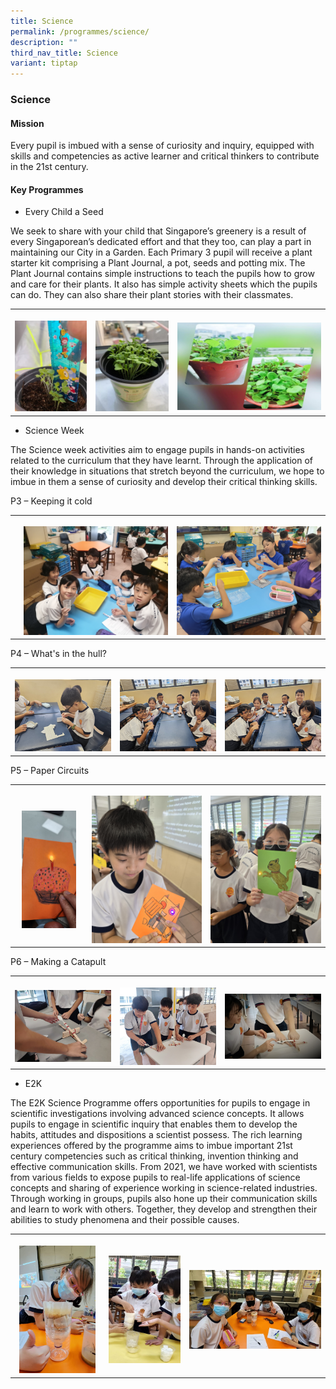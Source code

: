 ```yaml
---
title: Science
permalink: /programmes/science/
description: ""
third_nav_title: Science
variant: tiptap
---
```

<h3><strong>Science</strong></h3>
<h4><strong>Mission</strong></h4>
<p>Every pupil is imbued with a sense of curiosity and inquiry, equipped
with skills and competencies as active learner and critical thinkers to
contribute in the 21st century.</p>
<h4><strong>Key Programmes</strong></h4>
<ul data-tight="true" class="tight">
<li>
<p>Every Child a Seed</p>
</li>
</ul>
<p>We seek to share with your child that Singapore’s greenery is a result
of every Singaporean’s dedicated effort and that they too, can play a part
in maintaining our City in a Garden. Each Primary 3 pupil will receive
a plant starter kit comprising a Plant Journal, a pot, seeds and potting
mix. The Plant Journal contains simple instructions to teach the pupils
how to grow and care for their plants. It also has simple activity sheets
which the pupils can do. They can also share their plant stories with their
classmates.</p>
<table style="minWidth: 75px">
<colgroup>
<col>
<col>
<col>
</colgroup>
<tbody>
<tr>
<th rowspan="1" colspan="1">
<p></p>
<div class="isomer-image-wrapper">
<img style="width: 100%" height="auto" width="100%" alt="" src="/images/Science/picture1.jpg">
</div>
</th>
<th rowspan="1" colspan="1">
<p></p>
<div class="isomer-image-wrapper">
<img style="width: 100%" height="auto" width="100%" alt="" src="/images/Science/picture2.jpg">
</div>
</th>
<th rowspan="1" colspan="1">
<p></p>
<div class="isomer-image-wrapper">
<img style="width: 100%" height="auto" width="100%" alt="" src="/images/Science/picture4.jpg">
</div>
</th>
</tr>
</tbody>
</table>
<ul data-tight="true" class="tight">
<li>
<p>Science Week</p>
</li>
</ul>
<p>The Science week activities aim to engage pupils in hands-on activities
related to the curriculum that they have learnt. Through the application
of their knowledge in situations that stretch beyond the curriculum, we
hope to imbue in them a sense of curiosity and develop their critical thinking
skills.</p>
<p>P3 – Keeping it cold</p>
<table style="minWidth: 75px">
<colgroup>
<col>
<col>
<col>
</colgroup>
<tbody>
<tr>
<th rowspan="1" colspan="1">
<p></p>
<div class="isomer-image-wrapper">
<img style="width: 100%" height="auto" width="100%" alt="" src="/images/Science/IMG_20240624_131529.jpg">
</div>
</th>
<th rowspan="1" colspan="1">
<p></p>
<div class="isomer-image-wrapper">
<img style="width: 100%" height="auto" width="100%" alt="" src="/images/Science/IMG_20240624_131447.jpg">
</div>
</th>
<th rowspan="1" colspan="1">
<p></p>
<div class="isomer-image-wrapper">
<img style="width: 100%" height="auto" width="100%" alt="" src="/images/Science/IMG_5291.jpg">
</div>
</th>
</tr>
</tbody>
</table>
<p>P4 – What's in the hull?</p>
<table style="minWidth: 75px">
<colgroup>
<col>
<col>
<col>
</colgroup>
<tbody>
<tr>
<th rowspan="1" colspan="1">
<p></p>
<div class="isomer-image-wrapper">
<img style="width: 100%" height="auto" width="100%" alt="" src="/images/Science/20240627_080946.jpg">
</div>
</th>
<th rowspan="1" colspan="1">
<p></p>
<div class="isomer-image-wrapper">
<img style="width: 100%" height="auto" width="100%" alt="" src="/images/Science/20240627_082746.jpg">
</div>
</th>
<th rowspan="1" colspan="1">
<p></p>
<div class="isomer-image-wrapper">
<img style="width: 100%" height="auto" width="100%" alt="" src="/images/Science/20240627_082746.jpg">
</div>
</th>
</tr>
</tbody>
</table>
<p>P5 – Paper Circuits</p>
<table style="minWidth: 75px">
<colgroup>
<col>
<col>
<col>
</colgroup>
<tbody>
<tr>
<th rowspan="1" colspan="1">
<p></p>
<div class="isomer-image-wrapper">
<img style="width: 80%;" height="auto" width="100%" alt="" src="/images/Science/20240626_161217.jpg">
</div>
</th>
<th rowspan="1" colspan="1">
<p></p>
<div class="isomer-image-wrapper">
<img style="width: 100%" height="auto" width="100%" alt="" src="/images/Science/20240628_100234.jpg">
</div>
</th>
<th rowspan="1" colspan="1">
<p></p>
<div class="isomer-image-wrapper">
<img style="width: 100%" height="auto" width="100%" alt="" src="/images/Science/20240628_100034.jpg">
</div>
</th>
</tr>
</tbody>
</table>
<p>P6 – Making a Catapult</p>
<table style="minWidth: 75px">
<colgroup>
<col>
<col>
<col>
</colgroup>
<tbody>
<tr>
<th rowspan="1" colspan="1">
<p></p>
<div class="isomer-image-wrapper">
<img style="width: 100%" height="auto" width="100%" alt="" src="/images/Science/1729472927161.jpg">
</div>
</th>
<th rowspan="1" colspan="1">
<p></p>
<div class="isomer-image-wrapper">
<img style="width: 100%" height="auto" width="100%" alt="" src="/images/Science/1729472927189.jpg">
</div>
</th>
<th rowspan="1" colspan="1">
<p></p>
<div class="isomer-image-wrapper">
<img style="width: 100%" height="auto" width="100%" alt="" src="/images/Science/IMG20241010093602_.jpg">
</div>
</th>
</tr>
</tbody>
</table>
<ul data-tight="true" class="tight">
<li>
<p>E2K</p>
</li>
</ul>
<p>The E2K Science Programme offers opportunities for pupils to engage in
scientific investigations involving advanced science concepts. It allows
pupils to engage in scientific inquiry that enables them to develop the
habits, attitudes and dispositions a scientist possess. The rich learning
experiences offered by the programme aims to imbue important 21st century
competencies such as critical thinking, invention thinking and effective
communication skills. From 2021, we have worked with scientists from various
fields to expose pupils to real-life applications of science concepts and
sharing of experience working in science-related industries. Through working
in groups, pupils also hone up their communication skills and learn to
work with others. Together, they develop and strengthen their abilities
to study phenomena and their possible causes.</p>
<table style="minWidth: 75px">
<colgroup>
<col>
<col>
<col>
</colgroup>
<tbody>
<tr>
<th rowspan="1" colspan="1">
<p></p>
<div class="isomer-image-wrapper">
<img style="width: 90%;" height="auto" width="100%" alt="" src="/images/Science/picture23.jpg">
</div>
</th>
<th rowspan="1" colspan="1">
<p></p>
<div class="isomer-image-wrapper">
<img style="width: 100%" height="auto" width="100%" alt="" src="/images/Science/picture26.jpg">
</div>
</th>
<th rowspan="1" colspan="1">
<p></p>
<div class="isomer-image-wrapper">
<img style="width: 100%" height="auto" width="100%" alt="" src="/images/Science/picture24.jpg">
</div>
</th>
</tr>
</tbody>
</table>
<h4></h4>
<p></p>
<p></p>
<p></p>
<p></p>